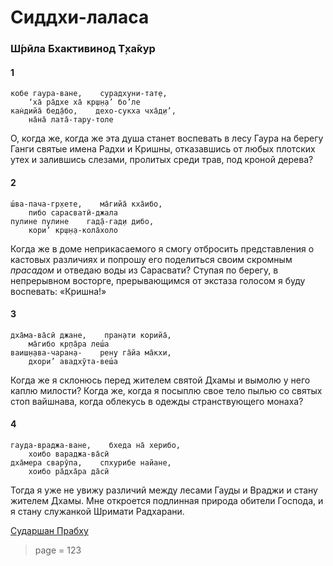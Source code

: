 # Сиддхи-лаласа

### Ш́рӣла Бхактивинод Т̣ха̄кур

#### 1

    кобе гаура-ване,    сурадхуни-тат̣е,
        ‘ха̄ ра̄дхе ха̄ кр̣ш̣н̣а’ бо’ле
    кан̇дийа̄ бед̣а̄бо,    дехо-сукха чха̄д̣и’,
        на̄на̄ лата̄-тару-толе

О, когда же, когда же эта душа станет воспевать в лесу Гаура на берегу Ганги святые имена Радхи и Кришны, отказавшись от любых плотских утех и залившись слезами, пролитых среди трав, под кроной дерева?

#### 2

    ш́ва-пача-гр̣хете,    ма̄гийа̄ кха̄ибо,
        пибо сарасватӣ-джала
    пулине пулине    гад̣а̄-гад̣и дибо,
        кори’ кр̣ш̣н̣а-кола̄холо

Когда же в доме неприкасаемого я смогу отбросить представления о кастовых различиях и попрошу его поделиться своим скромным *прасадом* и отведаю воды из Сарасвати? Ступая по берегу, в непрерывном восторге, прерывающимся от экстаза голосом я буду воспевать: «Кришна!»

#### 3

    дха̄ма-ва̄сӣ джане,    пран̣ати корийа̄,
        ма̄гибо кр̣па̄ра леш́а
    ваиш̣н̣ава-чаран̣а-    рен̣у га̄йа ма̄кхи,
        дхори’ авадхӯта-веш́а

Когда же я склонюсь перед жителем святой Дхамы и вымолю у него каплю милости? Когда же, когда я посыплю свое тело пылью со святых стоп вайшнава, когда облекусь в одежды странствующего монаха?

#### 4

    гауда-враджа-ване,    бхеда на̄ херибо,
        хоибо вараджа-ва̄сӣ
    дха̄мера сварӯпа,    спхурибе найане,
        хоибо ра̄дха̄ра да̄сӣ

Тогда я уже не увижу различий между лесами Гауды и Враджи и стану жителем Дхамы. Мне откроется подлинная природа обители Господа, и я стану служанкой Шримати Радхарани.


[Сударшан Прабху](https://soundcloud.com/bharatimaharaj/sudarshan-prabhu-siddhi-lalasa)


> page = 123